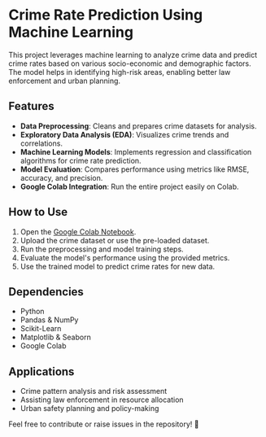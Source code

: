 # Crime Rate Prediction Using Machine Learning  

This project leverages machine learning to analyze crime data and predict crime rates based on various socio-economic and demographic factors. The model helps in identifying high-risk areas, enabling better law enforcement and urban planning.  

## Features  
- **Data Preprocessing**: Cleans and prepares crime datasets for analysis.  
- **Exploratory Data Analysis (EDA)**: Visualizes crime trends and correlations.  
- **Machine Learning Models**: Implements regression and classification algorithms for crime rate prediction.  
- **Model Evaluation**: Compares performance using metrics like RMSE, accuracy, and precision.  
- **Google Colab Integration**: Run the entire project easily on Colab.  

## How to Use  
1. Open the [Google Colab Notebook](https://colab.research.google.com/drive/1JlIZv9Y0cUO0rmdWZmdQ9RpbOMP3QC0v).  
2. Upload the crime dataset or use the pre-loaded dataset.  
3. Run the preprocessing and model training steps.  
4. Evaluate the model's performance using the provided metrics.  
5. Use the trained model to predict crime rates for new data.  

## Dependencies  
- Python  
- Pandas & NumPy  
- Scikit-Learn  
- Matplotlib & Seaborn  
- Google Colab  

## Applications  
- Crime pattern analysis and risk assessment  
- Assisting law enforcement in resource allocation  
- Urban safety planning and policy-making  

Feel free to contribute or raise issues in the repository! 🚀  
